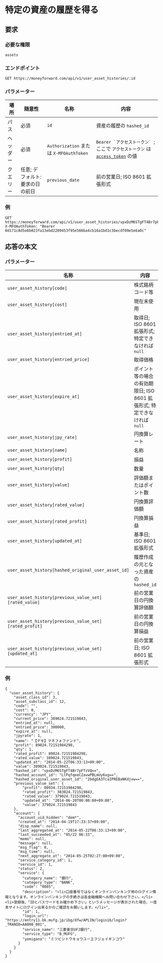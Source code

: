 # 特定の資産の履歴を得る

## 要求

### 必要な権限

`assets`

### エンドポイント

```
GET https://moneyforward.com/api/v1/user_asset_histories/:id
```

### パラメーター

| 場所 | 随意性 | 名称 | 内容 |
| ---- | ---- | ---- | --- |
| パス | 必須 | `id` | 資産の履歴の `hashed_id` |
| ヘッダー | 必須 | `Authorization` または `X-MFOAuthToken` | ```Bearer `アクセストークン` ```; ここで `アクセストークン` は [`access_token`](token.md) の値 |
| クエリー | 任意; デフォルト: 要求の日の前日 | `previous_date` | 前の営業日; ISO 8601 拡張形式 |
 
### 例

```
GET https://moneyforward.com/api/v1/user_asset_histories/vpxDzM6STgFT4Br7pFTzVQ==
X-MFOAuthToken: "Bearer 0d171c8d5e6b023fa13ebd2209453f95e566ba4cb16a1bd1c3becdf09e5e6a0c"
```

## 応答の本文

### パラメーター

| 名称 | 内容 |
| ---- | --- |
| `user_asset_history[code]` | 株式銘柄コード等 |
| `user_asset_history[cost]` | 現在未使用 |
| `user_asset_history[entried_at]` | 取得日; ISO 8601 拡張形式; 特定できなければ `null` |
| `user_asset_history[entried_price]` | 取得価格 |
| `user_asset_history[expire_at]` | ポイント等の場合の有効期限日; ISO 8601 拡張形式; 特定できなければ `null` |
| `user_asset_history[jpy_rate]` | 円換算レート |
| `user_asset_history[name]` | 名称 |
| `user_asset_history[profit]` | 損益 |
| `user_asset_history[qty]` | 数量 |
| `user_asset_history[value]` | 評価額またはポイント数 |
| `user_asset_history[rated_value]` | 円換算評価額 |
| `user_asset_history[rated_profit]` | 円換算損益 |
| `user_asset_history[updated_at]` | 基準日; ISO 8601 拡張形式 |
| `user_asset_history[hashed_original_user_asset_id]` | 履歴作成の元となった資産の `hashed_id` |
| `user_asset_history[previous_value_set][rated_value]` | 前の営業日の円換算評価額 |
| `user_asset_history[previous_value_set][rated_profit]` | 前の営業日の円換算損益 |
| `user_asset_history[previous_value_set][updated_at]` | 前の営業日; ISO 8601 拡張形式 |

### 例

```
{
  "user_asset_history": {
    "asset_class_id": 3,
    "asset_subclass_id": 12,
    "code": "",
    "cost": 0,
    "currency": "JPY",
    "current_price": 389024.721519843,
    "entried_at": null,
    "entried_price": 300000,
    "expire_at": null,
    "jpyrate": 1,
    "name": "【デモ】マネフォファンド",
    "profit": 89024.72151984298,
    "qty": 1,
    "rated_profit": 89024.72151984298,
    "rated_value": 389024.721519843,
    "updated_at": "2014-05-22T06:33:13+09:00",
    "value": 389024.721519843,
    "hashed_id": "vpxDzM6STgFT4Br7pFTzVQ==",
    "hashed_account_id": "LlPqfqeeCZavwPBLmUy6xg==",
    "hashed_original_user_asset_id": "2bdgEA3TcaIPREBaNKdjvw==",
    "previous_value_set": {
        "profit": 80934.72151984298,
        "rated_profit": 383024.721519843,
        "rated_value": 379024.721519843,
        "updated_at": "2014-06-20T00:00:00+09:00",
        "value": 379024.721519843
    },
    "account": {
      "account_uid_hidden": "dem*",
      "created_at": "2014-04-19T17:33:37+09:00",
      "disp_name": null,
      "last_aggregated_at": "2014-05-22T06:33:13+09:00",
      "last_succeeded_at": "05/22 06:33",
      "memo": null,
      "message": null,
      "msg_flag": 0,
      "msg_time": null,
      "next_aggregate_at": "2014-05-25T02:27:08+09:00",
      "service_category_id": 1,
      "service_id": 1,
      "status": 2,
      "service": {
        "category_name": "銀行",
        "category_type": "BANK",
        "code": "0005",
        "description": "<li>口座番号ではなくオンラインバンキング用のログイン情報となります。オンラインバンキングの手続きは各金融機関へお問い合わせ下さい。</li><li>登録後、「IDとパスワードをお確かめ下さい」というメッセージが表示された場合、一度本サイトにログイン出来るかのご確認をお願いします。</li>",
        "id": 1,
        "login_url": "https://entry11.bk.mufg.jp/ibg/dfw/APLIN/loginib/login?_TRANID=AA000_001",
        "service_name": "三菱東京UFJ銀行",
        "service_type": "B_MUFG",
        "yomigana": "ミツビシトウキョウユーエフジェイギンコウ"
      }
    }
  }
}
```
